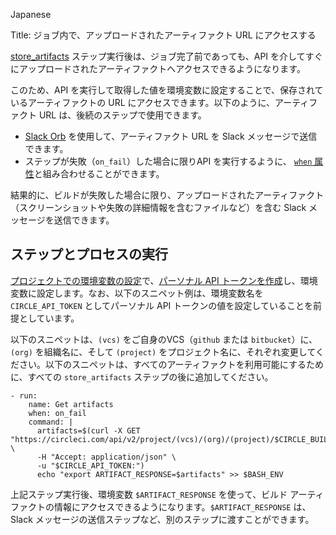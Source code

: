 Japanese

Title: ジョブ内で、アップロードされたアーティファクト URL にアクセスする

[store_artifacts](https://circleci.com/docs/ja/2.0/configuration-reference/#storeartifacts) ステップ実行後は、ジョブ完了前であっても、API を介してすぐにアップロードされたアーティファクトへアクセスできるようになります。

このため、API を実行して取得した値を環境変数に設定することで、保存されているアーティファクトの URL にアクセスできます。以下のように、アーティファクト URL は、後続のステップで使用できます。

- [Slack Orb](https://circleci.com/orbs/registry/orb/circleci/slack) を使用して、アーティファクト URL を Slack メッセージで送信できます。
- ステップが失敗（`on_fail`）した場合に限りAPI を実行するように、 [`when` 属性](https://circleci.com/docs/ja/2.0/configuration-reference/#the-when-attribute)と組み合わせることができます。


結果的に、ビルドが失敗した場合に限り、アップロードされたアーティファクト（スクリーンショットや失敗の詳細情報を含むファイルなど）を含む Slack メッセージを送信できます。

## ステップとプロセスの実行

[プロジェクトでの環境変数の設定](https://circleci.com/docs/ja/2.0/env-vars/#setting-an-environment-variable-in-a-project)で、[パーソナル API トークンを作成](https://circleci.com/docs/ja/2.0/managing-api-tokens/#creating-a-personal-api-token)し、環境変数に設定します。なお、以下のスニペット例は、環境変数名を `CIRCLE_API_TOKEN` としてパーソナル API トークンの値を設定していることを前提としています。

以下のスニペットは、`(vcs)` をご自身のVCS（`github` または `bitbucket`）に、`(org)` を組織名に、そして `(project)` をプロジェクト名に、それぞれ変更してください。以下のスニペットは、すべてのアーティファクトを利用可能にするために、すべての `store_artifacts` ステップの後に追加してください。

```
- run:
    name: Get artifacts
    when: on_fail
    command: |
      artifacts=$(curl -X GET "https://circleci.com/api/v2/project/(vcs)/(org)/(project)/$CIRCLE_BUILD_NUM/artifacts" \
      -H "Accept: application/json" \
      -u "$CIRCLE_API_TOKEN:")
      echo "export ARTIFACT_RESPONSE=$artifacts" >> $BASH_ENV
```

上記ステップ実行後、環境変数 `$ARTIFACT_RESPONSE` を使って、ビルド アーティファクトの情報にアクセスできるようになります。`$ARTIFACT_RESPONSE` は、Slack メッセージの送信ステップなど、別のステップに渡すことができます。
